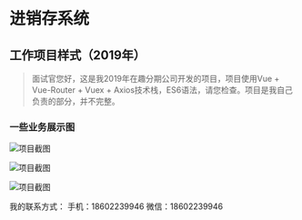 # 进销存系统
## 工作项目样式（2019年）

> 面试官您好，这是我2019年在趣分期公司开发的项目，项目使用Vue + Vue-Router + Vuex + Axios技术栈，ES6语法，请您检查。项目是我自己负责的部分，并不完整。

### 一些业务展示图
![项目截图](https://raw.githubusercontent.com/shaoshanhuan/kl_jxc/master/_docs/video_2019-09-16_164641%5B00_00_06--00_00_26%5D.gif)

![项目截图](https://raw.githubusercontent.com/shaoshanhuan/kl_jxc/master/_docs/video_2019-09-16_164641%5B00_00_06--00_00_26%5D.gif)

![项目截图](https://raw.githubusercontent.com/shaoshanhuan/kl_jxc/master/_docs/video_2019-09-16_164641%5B00_00_06--00_00_26%5D.gif)

我的联系方式：
手机：18602239946
微信：18602239946
